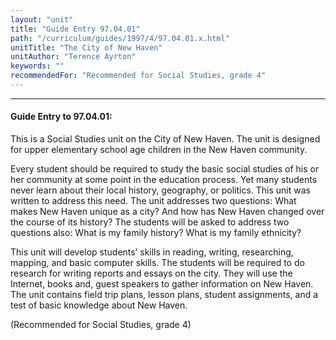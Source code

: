 ```yaml
---
layout: "unit"
title: "Guide Entry 97.04.01"
path: "/curriculum/guides/1997/4/97.04.01.x.html"
unitTitle: "The City of New Haven"
unitAuthor: "Terence Ayrton"
keywords: ""
recommendedFor: "Recommended for Social Studies, grade 4"
---
```

<body>
<hr/>
 <h4>
  Guide Entry to 97.04.01:
 </h4>
 This is a Social Studies unit on the City of New Haven. The unit is designed for upper elementary school age children in the New Haven community.
 <p>
  Every student should be required to study the basic social studies of his or her community at some point in the education process. Yet many students never learn about their local history, geography, or politics. This unit was written to address this need. The unit addresses two questions: What makes New Haven unique as a city? And how has New Haven changed over the course of its history? The students will be asked to address two questions also: What is my family history? What is my family ethnicity?
 </p>
 <p>
  This unit will develop students’ skills in reading, writing, researching, mapping, and basic computer skills. The students will be required to do research for writing reports and essays on the city. They will use the Internet, books and, guest speakers to gather information on New Haven. The unit contains field trip plans, lesson plans, student assignments, and a test of basic knowledge about New Haven.
 </p>
 <p>
  (Recommended for Social Studies, grade 4)
 </p>

</body>